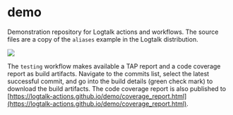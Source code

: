 # demo

Demonstration repository for Logtalk actions and workflows.
The source files are a copy of the `aliases` example in the Logtalk distribution.

![](https://github.com/logtalk-actions/demo/workflows/Testing/badge.svg)

The `testing` workflow makes available a TAP report and a code coverage report as build artifacts. Navigate to the commits list, select the latest successful commit, and go into the build details (green check mark) to download the build artifacts. The code coverage report is also published to [https://logtalk-actions.github.io/demo/coverage_report.html](https://logtalk-actions.github.io/demo/coverage_report.html).

